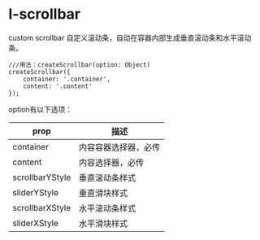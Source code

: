 # l-scrollbar
custom scrollbar 自定义滚动条，自动在容器内部生成垂直滚动条和水平滚动条。

```
///用法：createScrollbar(option: Object)
createScrollbar({
    container: '.container',
    content: '.content'
});
```

option有以下选项： 

prop | 描述
---|---
container | 内容容器选择器，必传
content | 内容选择器，必传
scrollbarYStyle | 垂直滚动条样式 
sliderYStyle | 垂直滑块样式 
scrollbarXStyle | 水平滚动条样式 
sliderXStyle | 水平滑块样式 
